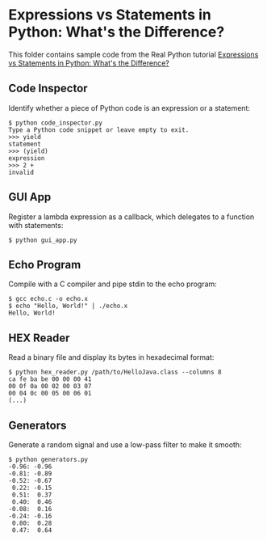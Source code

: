 # Expressions vs Statements in Python: What's the Difference?

This folder contains sample code from the Real Python tutorial [Expressions vs Statements in Python: What's the Difference?](https://realpython.com/python-expression-vs-statement/) 

## Code Inspector

Identify whether a piece of Python code is an expression or a statement:

```shell
$ python code_inspector.py
Type a Python code snippet or leave empty to exit.
>>> yield
statement
>>> (yield)
expression
>>> 2 +
invalid
```

## GUI App

Register a lambda expression as a callback, which delegates to a function with statements: 

```shell
$ python gui_app.py
```

## Echo Program

Compile with a C compiler and pipe stdin to the echo program:

```shell
$ gcc echo.c -o echo.x
$ echo "Hello, World!" | ./echo.x
Hello, World!
```

## HEX Reader

Read a binary file and display its bytes in hexadecimal format:

```shell
$ python hex_reader.py /path/to/HelloJava.class --columns 8
ca fe ba be 00 00 00 41
00 0f 0a 00 02 00 03 07
00 04 0c 00 05 00 06 01
(...)
```

## Generators

Generate a random signal and use a low-pass filter to make it smooth:  

```shell
$ python generators.py 
-0.96: -0.96
-0.81: -0.89
-0.52: -0.67
 0.22: -0.15
 0.51:  0.37
 0.40:  0.46
-0.08:  0.16
-0.24: -0.16
 0.80:  0.28
 0.47:  0.64
```
